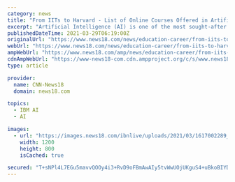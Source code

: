 ```yaml
---
category: news
title: "From IITs to Harvard - List of Online Courses Offered in Artificial Intelligence"
excerpt: "Artificial Intelligence (AI) is one of the most sought-after courses of study for a long time and is expected to remain in trend for a couple of years to come. Students and working professionals who want to upskill in this emerging technology can pursue several online courses offered by IITs,"
publishedDateTime: 2021-03-29T06:19:00Z
originalUrl: "https://www.news18.com/news/education-career/from-iits-to-harvard-list-of-online-courses-offered-in-artificial-intelligence-3585221.html"
webUrl: "https://www.news18.com/news/education-career/from-iits-to-harvard-list-of-online-courses-offered-in-artificial-intelligence-3585221.html"
ampWebUrl: "https://www.news18.com/amp/news/education-career/from-iits-to-harvard-list-of-online-courses-offered-in-artificial-intelligence-3585221.html"
cdnAmpWebUrl: "https://www-news18-com.cdn.ampproject.org/c/s/www.news18.com/amp/news/education-career/from-iits-to-harvard-list-of-online-courses-offered-in-artificial-intelligence-3585221.html"
type: article

provider:
  name: CNN-News18
  domain: news18.com

topics:
  - IBM AI
  - AI

images:
  - url: "https://images.news18.com/ibnlive/uploads/2021/03/1617002289_ignou1.jpg"
    width: 1200
    height: 800
    isCached: true

secured: "T+sNPl4L7EGu5mavvQOOy4i3+RvD9oFBmAwAIy5tvWwUOjUKguS4+uBkoBIYDKHH80XmKsO/TP2MY7JZcPVBJSN5LeX2p9850mo4QZPXjhOiJrcdaDN9XqDqKjyGeF0HLaE93Qo5L/Zm3xUYXxz66phrRj8tEe72okJkZqYuUWSzm8DED245bJ24i1OWHn1NgwRs9mY6JYUS1QRdcnw3kgNa2W6mZnlxcOGu536q0J8TJjTGf0qBnctgZMhqgqTDuTS7W5DX6mJovJazME2WOfm0s6hJk0rzjC3zXHHMoTaxyVPD2jAwg716PHb8lSKCf2NmCzV3svQLOjTxbBLuyDJT5ma6imGsxT78mHozLNk=;mjPY31ycrkeU87eYE5kOyQ=="
---
```


